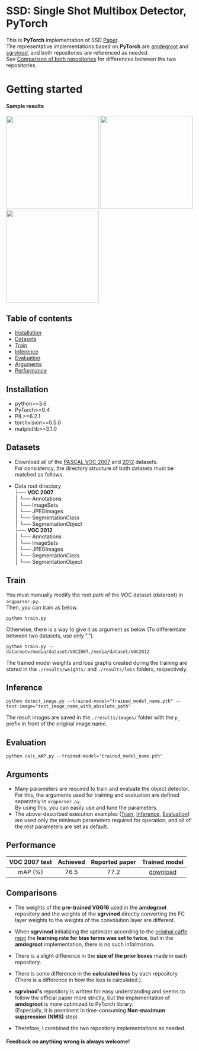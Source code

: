 # SSD: Single Shot Multibox Detector, PyTorch  

This is **PyTorch** implementation of SSD [Paper](https://arxiv.org/pdf/1512.02325.pdf).  
The representative implementations based on **PyTorch** are [amdegroot](https://github.com/amdegroot/ssd.pytorch) and [sgrvinod](https://github.com/sgrvinod/a-PyTorch-Tutorial-to-Object-Detection), and both repositories are referenced as needed.  
See [Comparison of both repositories](#Comparisons) for differences between the two repositories.  

# Getting started

#### Sample results
<img src=./results/images/p_000001.jpg width="250" height="250">  <img src=./results/images/p_000002.jpg width="250" height="250">  <img src=./results/images/p_000004.jpg width="250" height="250">

## Table of contents  
- [Installation](#Installation)  
- [Datasets](#Datasets)  
- [Train](#Train)  
- [Inference](#Inference)  
- [Evaluation](#Evaluation)  
- [Arguments](#Arguments)  
- [Performance](#Performance)  

## Installation  
- python>=3.6
- PyTorch>=0.4
- PIL>=6.2.1
- torchvision>=0.5.0
- matplotlib>=3.1.0

## Datasets  
- Download all of the [PASCAL VOC 2007](http://host.robots.ox.ac.uk/pascal/VOC/voc2007/) and [2012](http://host.robots.ox.ac.uk/pascal/VOC/voc2012/) datasets.  
For consistency, the directory structure of both datasets must be matched as follows.

- Data root directory  
├── **VOC 2007**  
│   └── Annotations  
│   └── ImageSets  
│   └── JPEGImages  
│   └── SegmentationClass    
│   └── SegmentationObject  
├── **VOC 2012**  
│   └── Annotations  
│   └── ImageSets  
│   └── JPEGImages  
│   └── SegmentationClass  
│   └── SegmentationObject  

## Train
You must manually modify the root path of the VOC dataset (dataroot) in ```argparser.py```.  
Then, you can train as below.
```  
python train.py  
```
Otherwise, there is a way to give it as argument as below (To differentiate between two datasets, use only ",").  
```
python train.py --dataroot=/media/dataset/VOC2007,/media/dataset/VOC2012  
```
The trained model weights and loss graphs created during the training are stored in the ```./results/weights/``` and ```./results/loss``` folders, respectively.  

## Inference
```
python detect_image.py --trained-model="trained_model_name.pth" --test-image="test_image_name_with_absolute_path" 
```
The result images are saved in the ```./results/images/``` folder with the ```p_``` prefix in front of the original image name.  

## Evaluation
```
python calc_mAP.py --trained-model="trained_model_name.pth"
```  

## Arguments
- Many parameters are required to train and evaluate the object detector.  
For this, the arguments used for training and evaluation are defined separately in ```argparser.py```.  
By using this, you can easily use and tune the parameters.  
- The above-described execution examples ([Train](#Train), [Inference](#Inference), [Evaluation](#Evaluation)) are used only the minimum parameters required for operation, and all of the rest parameters are set as default.  

## Performance  

|VOC 2007 test | Achieved | Reported paper |  Trained model |  
| :--------: | :------: | :--------: | :--------: |  
| mAP (%)  | 76.5 | 77.2 | [download](https://drive.google.com/file/d/1wZVIJ5KaJlz9CTyrkXRwIek_VWNYBz6W/view?usp=sharing) |  


## Comparisons  
- The weights of the **pre-trained VGG16** used in the **amdegroot** repository and the weights of the **sgrvinod** directly converting the FC layer weights to the weights of the convolution layer are different.  
  
- When **sgrvinod** initializing the optimizer according to the [original caffe repo](https://github.com/weiliu89/caffe/tree/ssd) the **learning rate for bias terms was set to twice**, but in the **amdegroot** implementation, there is no such information.  

- There is a slight difference in the **size of the prior boxes** made in each repository.

- There is some difference in the **calculated loss** by each repository (There is a difference in how the loss is calculated.).  

- **sgrvinod's** repository is written for easy understanding and seems to follow the official paper more strictly, but the implementation of **amdegroot** is more optimized to PyTorch library.  
(Especially, it is prominent in time-consuming **Non-maximum suppression (NMS)** step)

- Therefore, I combined the two repository implementations as needed.


#### Feedback on anything wrong is always welcome!
